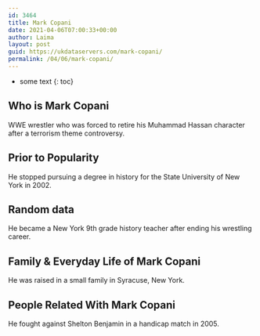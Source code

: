 ```yaml
---
id: 3464
title: Mark Copani
date: 2021-04-06T07:00:33+00:00
author: Laima
layout: post
guid: https://ukdataservers.com/mark-copani/
permalink: /04/06/mark-copani/
---
```


* some text
{: toc}


## Who is Mark Copani
                  
                  
                  
WWE wrestler who was forced to retire his Muhammad Hassan character after a terrorism theme controversy.
                  
              
            
              
            
                
                
                
## Prior to Popularity
                  
                  
                  
He stopped pursuing a degree in history for the State University of New York in 2002.
                  
              
            
              
            
                
                
                
## Random data
                  
                  
                  
He became a New York 9th grade history teacher after ending his wrestling career.
                  
              
            
              
            
                
                
                
## Family & Everyday Life of Mark Copani
                  
                  
                  
He was raised in a small family in Syracuse, New York.
                  
              
            
              
            
                
                
                
## People Related With Mark Copani
                  
                  
                  
He fought against Shelton Benjamin in a handicap match in 2005.
                  
              
            
              
            
                
              
            
              
              
            
            
              
            
          
          
          